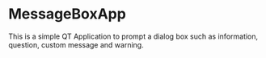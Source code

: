 # MessageBoxApp
This is a simple QT Application to prompt a dialog box such as information, question, custom message and warning.
